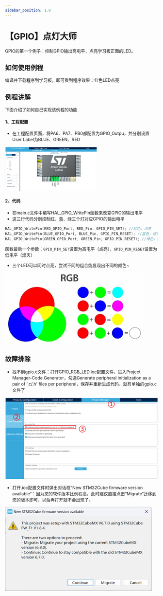 ```yaml
---
sidebar_position: 1.0
---
```

# 【GPIO】点灯大师

GPIO的第一个例子：控制GPIO输出高电平，点亮学习板正面的LED。

## 如何使用例程

编译并下载程序到学习板，即可看到程序效果：红色LED点亮

## 例程讲解

下面介绍了如何自己实现该例程的功能

#### 1、工程配置

- 在工程配置页面，将PA6、PA7、PB0都配置为GPIO_Outpu，并分别设置User Label为BLUE、GREEN、RED

<img src='./img/LED/gpio config.png' width="60%" />

#### 2、代码

- 在main.c文件中编写HAL_GPIO_WritePin函数来改变GPIO的输出电平
- 这三行代码分别控制红、蓝、绿三个灯对应GPIO的输出电平

```c
HAL_GPIO_WritePin(RED_GPIO_Port, RED_Pin, GPIO_PIN_SET); //红色，点亮
HAL_GPIO_WritePin(BLUE_GPIO_Port, BLUE_Pin, GPIO_PIN_RESET); //蓝色，熄灭
HAL_GPIO_WritePin(GREEN_GPIO_Port, GREEN_Pin, GPIO_PIN_RESET); //绿色，熄灭
```

函数最后一个参数：`GPIO_PIN_SET`设置为高电平（点亮），`GPIO_PIN_RESET`设置为低电平（熄灭）

- 三个LED可以同时点亮，尝试不同的组合能显现出不同的颜色~

<img src="img/LED/RGB.png" style="zoom:60%;" />

## 故障排除

- 找不到gpio.c文件：打开GPIO_RGB_LED.ioc配置文件，进入Project Manager-Code Generator，勾选Generate peripheral initialization as a pair of '.c/.h' files per peripheral，保存并重新生成代码，就有单独的gpio.c文件了

<img src="img/LED/勾选生成独立初始化文件.png" style="zoom: 50%;" />

- 打开.ioc配置文件时弹出对话框”New STM32Cube firmware version available“：因为您的软件版本比例程高，此时建议直接点击”Migrate“迁移到您的版本即可，以后再打开就不会出现了。

<img src="img/LED/New version dialog.png" style="zoom: 80%;" />

